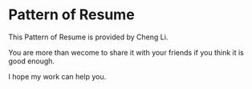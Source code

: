 # Pattern of Resume

This Pattern of Resume is provided by Cheng Li. 

You are more than wecome to share it with your friends if you think it is good enough. 

I hope my work can help you.
